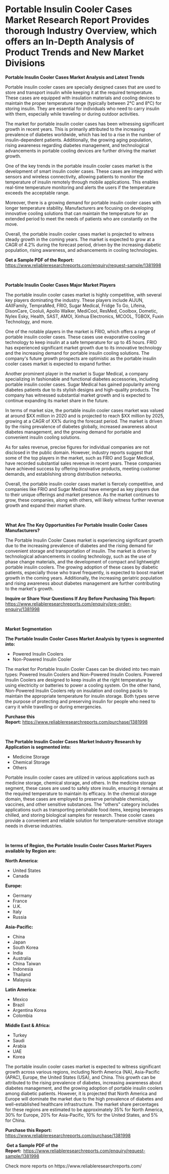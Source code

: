 <p><h1>Portable Insulin Cooler Cases Market Research Report Provides thorough Industry Overview, which offers an In-Depth Analysis of Product Trends and New Market Divisions</h1></p><p><strong>Portable Insulin Cooler Cases Market Analysis and Latest Trends</strong></p>
<p><p>Portable insulin cooler cases are specially designed cases that are used to store and transport insulin while keeping it at the required temperature. These cases are equipped with insulation materials and cooling devices to maintain the proper temperature range (typically between 2°C and 8°C) for storing insulin. They are essential for individuals who need to carry insulin with them, especially while traveling or during outdoor activities.</p><p>The market for portable insulin cooler cases has been witnessing significant growth in recent years. This is primarily attributed to the increasing prevalence of diabetes worldwide, which has led to a rise in the number of insulin-dependent patients. Additionally, the growing aging population, rising awareness regarding diabetes management, and technological advancements in portable cooling devices are further driving the market growth.</p><p>One of the key trends in the portable insulin cooler cases market is the development of smart insulin cooler cases. These cases are integrated with sensors and wireless connectivity, allowing patients to monitor the temperature of insulin remotely through mobile applications. This enables real-time temperature monitoring and alerts the users if the temperature exceeds the acceptable range.</p><p>Moreover, there is a growing demand for portable insulin cooler cases with longer temperature stability. Manufacturers are focusing on developing innovative cooling solutions that can maintain the temperature for an extended period to meet the needs of patients who are constantly on the move.</p><p>Overall, the portable insulin cooler cases market is projected to witness steady growth in the coming years. The market is expected to grow at a CAGR of 4.2% during the forecast period, driven by the increasing diabetic population, rising awareness, and advancements in cooling technologies.</p></p>
<p><strong>Get a Sample PDF of the Report:&nbsp;</strong> <a href="https://www.reliableresearchreports.com/enquiry/request-sample/1381998">https://www.reliableresearchreports.com/enquiry/request-sample/1381998</a></p>
<p>&nbsp;</p>
<p><strong>Portable Insulin Cooler Cases Major Market Players</strong></p>
<p><p>The portable insulin cooler cases market is highly competitive, with several key players dominating the industry. These players include AIJUN, 4AllFamily, TempraMed, FRIO, Sugar Medical, Fridge To Go, Lifeina, DisonCare, Cooluli, Apollo Walker, MediCool, ResMed, Coolbox, Dometic, Nylex Esky, Health, SAST, AMOI, Xinhua Electronics, MCOOL, TGBOX, Fuxin Technology, and more.</p><p>One of the notable players in the market is FRIO, which offers a range of portable insulin cooler cases. These cases use evaporative cooling technology to keep insulin at a safe temperature for up to 45 hours. FRIO has experienced significant market growth due to its innovative technology and the increasing demand for portable insulin cooling solutions. The company's future growth prospects are optimistic as the portable insulin cooler cases market is expected to expand further.</p><p>Another prominent player in the market is Sugar Medical, a company specializing in fashionable and functional diabetes accessories, including portable insulin cooler cases. Sugar Medical has gained popularity among diabetes patients due to its stylish designs and high-quality products. The company has witnessed substantial market growth and is expected to continue expanding its market share in the future.</p><p>In terms of market size, the portable insulin cooler cases market was valued at around $XX million in 2020 and is projected to reach $XX million by 2025, growing at a CAGR of XX% during the forecast period. The market is driven by the rising prevalence of diabetes globally, increased awareness about diabetes management, and the growing demand for portable and convenient insulin cooling solutions.</p><p>As for sales revenue, precise figures for individual companies are not disclosed in the public domain. However, industry reports suggest that some of the top players in the market, such as FRIO and Sugar Medical, have recorded substantial sales revenue in recent years. These companies have achieved success by offering innovative products, meeting customer demands, and establishing strong distribution networks.</p><p>Overall, the portable insulin cooler cases market is fiercely competitive, and companies like FRIO and Sugar Medical have emerged as key players due to their unique offerings and market presence. As the market continues to grow, these companies, along with others, will likely witness further revenue growth and expand their market share.</p></p>
<p>&nbsp;</p>
<p><strong>What Are The Key Opportunities For Portable Insulin Cooler Cases Manufacturers?</strong></p>
<p><p>The Portable Insulin Cooler Cases market is experiencing significant growth due to the increasing prevalence of diabetes and the rising demand for convenient storage and transportation of insulin. The market is driven by technological advancements in cooling technology, such as the use of phase change materials, and the development of compact and lightweight portable insulin coolers. The growing adoption of these cases by diabetic patients, especially those who travel frequently, is expected to boost market growth in the coming years. Additionally, the increasing geriatric population and rising awareness about diabetes management are further contributing to the market's growth.</p></p>
<p><strong>Inquire or Share Your Questions If Any Before Purchasing This Report:</strong> <a href="https://www.reliableresearchreports.com/enquiry/pre-order-enquiry/1381998">https://www.reliableresearchreports.com/enquiry/pre-order-enquiry/1381998</a></p>
<p>&nbsp;</p>
<p><strong>Market Segmentation</strong></p>
<p><strong>The Portable Insulin Cooler Cases Market Analysis by types is segmented into:</strong></p>
<p><ul><li>Powered Insulin Coolers</li><li>Non-Powered Insulin Cooler</li></ul></p>
<p><p>The market for Portable Insulin Cooler Cases can be divided into two main types: Powered Insulin Coolers and Non-Powered Insulin Coolers. Powered Insulin Coolers are designed to keep insulin at the right temperature by using electricity or batteries to power a cooling system. On the other hand, Non-Powered Insulin Coolers rely on insulation and cooling packs to maintain the appropriate temperature for insulin storage. Both types serve the purpose of protecting and preserving insulin for people who need to carry it while travelling or during emergencies.</p></p>
<p><strong>Purchase this Report:&nbsp;</strong><a href="https://www.reliableresearchreports.com/purchase/1381998">https://www.reliableresearchreports.com/purchase/1381998</a></p>
<p>&nbsp;</p>
<p><strong>The Portable Insulin Cooler Cases Market Industry Research by Application is segmented into:</strong></p>
<p><ul><li>Medicine Storage</li><li>Chemical Storage</li><li>Others</li></ul></p>
<p><p>Portable insulin cooler cases are utilized in various applications such as medicine storage, chemical storage, and others. In the medicine storage segment, these cases are used to safely store insulin, ensuring it remains at the required temperature to maintain its efficacy. In the chemical storage domain, these cases are employed to preserve perishable chemicals, vaccines, and other sensitive substances. The "others" category includes applications such as transporting perishable food items, keeping beverages chilled, and storing biological samples for research. These cooler cases provide a convenient and reliable solution for temperature-sensitive storage needs in diverse industries.</p></p>
<p>&nbsp;</p>
<p><strong>In terms of Region, the Portable Insulin Cooler Cases Market Players available by Region are:</strong></p>
<p>
    <p> <strong> North America: </strong>
        <ul>
            <li>United States</li>
            <li>Canada</li>
        </ul>
        </p> 
    <p> <strong> Europe: </strong>
        <ul>
            <li>Germany</li>
            <li>France</li>
            <li>U.K.</li>
            <li>Italy</li>
            <li>Russia</li>
        </ul>
        </p> 
    <p> <strong> Asia-Pacific: </strong>
        <ul>
            <li>China</li>
            <li>Japan</li>
            <li>South Korea</li>
            <li>India</li>
            <li>Australia</li>
            <li>China Taiwan</li>
            <li>Indonesia</li>
            <li>Thailand</li>
            <li>Malaysia</li>
        </ul>
        </p> 
    <p> <strong> Latin America: </strong>
        <ul>
            <li>Mexico</li>
            <li>Brazil</li>
            <li>Argentina Korea</li>
            <li>Colombia</li>
        </ul>
        </p> 
    <p> <strong> Middle East & Africa: </strong>
        <ul>
            <li>Turkey</li>
            <li>Saudi</li>
            <li>Arabia</li>
            <li>UAE</li>
            <li>Korea</li>
        </ul>
    </p>
    </p>
<p><p>The portable insulin cooler cases market is expected to witness significant growth across various regions, including North America (NA), Asia-Pacific (APAC), Europe, the United States (USA), and China. This growth can be attributed to the rising prevalence of diabetes, increasing awareness about diabetes management, and the growing adoption of portable insulin coolers among diabetic patients. However, it is projected that North America and Europe will dominate the market due to the high prevalence of diabetes and well-established healthcare infrastructure. The market share percentages for these regions are estimated to be approximately 35% for North America, 30% for Europe, 20% for Asia-Pacific, 10% for the United States, and 5% for China.</p></p>
<p><strong>Purchase this Report: </strong><a href="https://www.reliableresearchreports.com/purchase/1381998">https://www.reliableresearchreports.com/purchase/1381998</a></p>
<p>&nbsp;<strong>Get a Sample PDF of the Report:&nbsp;&nbsp;</strong><a href="https://www.reliableresearchreports.com/enquiry/request-sample/1381998">https://www.reliableresearchreports.com/enquiry/request-sample/1381998</a></p>
<p><strong></strong></p>
<p>Check more reports on https://www.reliableresearchreports.com/</p>